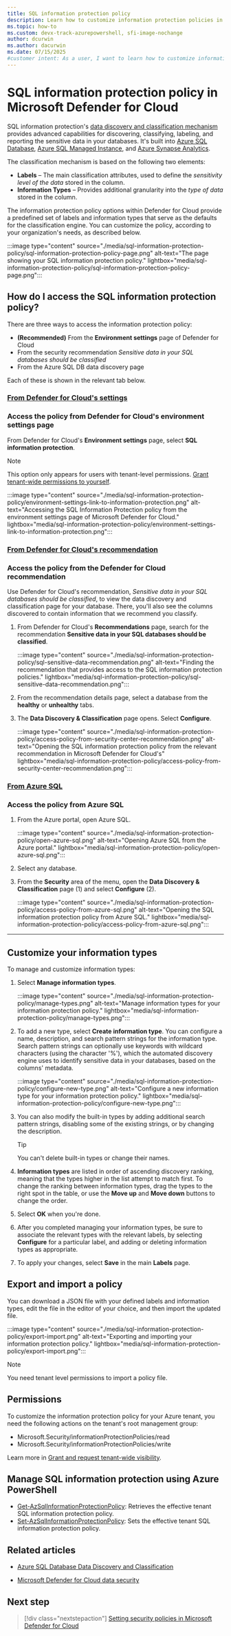 ```yaml
---
title: SQL information protection policy
description: Learn how to customize information protection policies in Microsoft Defender for Cloud to secure your data effectively and meet compliance requirements.
ms.topic: how-to
ms.custom: devx-track-azurepowershell, sfi-image-nochange
author: dcurwin
ms.author: dacurwin
ms.date: 07/15/2025
#customer intent: As a user, I want to learn how to customize information protection policies in Microsoft Defender for Cloud so that I can secure my data effectively.
---
```


# SQL information protection policy in Microsoft Defender for Cloud

SQL information protection's [data discovery and classification mechanism](/azure/azure-sql/database/data-discovery-and-classification-overview) provides advanced capabilities for discovering, classifying, labeling, and reporting the sensitive data in your databases. It's built into [Azure SQL Database](/azure/azure-sql/database/sql-database-paas-overview), [Azure SQL Managed Instance](/azure/azure-sql/managed-instance/sql-managed-instance-paas-overview), and [Azure Synapse Analytics](/azure/synapse-analytics/sql-data-warehouse/sql-data-warehouse-overview-what-is).

The classification mechanism is based on the following two elements:

- **Labels** – The main classification attributes, used to define the *sensitivity level of the data* stored in the column.
- **Information Types** – Provides additional granularity into the *type of data* stored in the column.

The information protection policy options within Defender for Cloud provide a predefined set of labels and information types that serve as the defaults for the classification engine. You can customize the policy, according to your organization's needs, as described below.

:::image type="content" source="./media/sql-information-protection-policy/sql-information-protection-policy-page.png" alt-text="The page showing your SQL information protection policy." lightbox="media/sql-information-protection-policy/sql-information-protection-policy-page.png":::

## How do I access the SQL information protection policy?

There are three ways to access the information protection policy:

- **(Recommended)** From the **Environment settings** page of Defender for Cloud
- From the security recommendation *Sensitive data in your SQL databases should be classified*
- From the Azure SQL DB data discovery page

Each of these is shown in the relevant tab below.

### [**From Defender for Cloud's settings**](#tab/sqlip-tenant)

<a name="sqlip-tenant"></a>

### Access the policy from Defender for Cloud's environment settings page

From Defender for Cloud's **Environment settings** page, select **SQL information protection**.

> [!NOTE]
> This option only appears for users with tenant-level permissions. [Grant tenant-wide permissions to yourself](tenant-wide-permissions-management.md#grant-tenant-wide-permissions-to-yourself).

:::image type="content" source="./media/sql-information-protection-policy/environment-settings-link-to-information-protection.png" alt-text="Accessing the SQL Information Protection policy from the environment settings page of Microsoft Defender for Cloud." lightbox="media/sql-information-protection-policy/environment-settings-link-to-information-protection.png":::

### [**From Defender for Cloud's recommendation**](#tab/sqlip-db)

<a name="sqlip-db"></a>

### Access the policy from the Defender for Cloud recommendation

Use Defender for Cloud's recommendation, *Sensitive data in your SQL databases should be classified*, to view the data discovery and classification page for your database. There, you'll also see the columns discovered to contain information that we recommend you classify.

1. From Defender for Cloud's **Recommendations** page, search for the recommendation **Sensitive data in your SQL databases should be classified**.

    :::image type="content" source="./media/sql-information-protection-policy/sql-sensitive-data-recommendation.png" alt-text="Finding the recommendation that provides access to the SQL information protection policies." lightbox="media/sql-information-protection-policy/sql-sensitive-data-recommendation.png":::

1. From the recommendation details page, select a database from the **healthy** or **unhealthy** tabs.

1. The **Data Discovery & Classification** page opens. Select **Configure**.

    :::image type="content" source="./media/sql-information-protection-policy/access-policy-from-security-center-recommendation.png" alt-text="Opening the SQL information protection policy from the relevant recommendation in Microsoft Defender for Cloud's" lightbox="media/sql-information-protection-policy/access-policy-from-security-center-recommendation.png":::

### [**From Azure SQL**](#tab/sqlip-azuresql)

<a name="sqlip-azuresql"></a>

### Access the policy from Azure SQL

1. From the Azure portal, open Azure SQL.

    :::image type="content" source="./media/sql-information-protection-policy/open-azure-sql.png" alt-text="Opening Azure SQL from the Azure portal." lightbox="media/sql-information-protection-policy/open-azure-sql.png":::

1. Select any database.

1. From the **Security** area of the menu, open the **Data Discovery & Classification** page (1) and select **Configure** (2).

    :::image type="content" source="./media/sql-information-protection-policy/access-policy-from-azure-sql.png" alt-text="Opening the SQL information protection policy from Azure SQL." lightbox="media/sql-information-protection-policy/access-policy-from-azure-sql.png":::

---

## Customize your information types

To manage and customize information types:

1. Select **Manage information types**.

    :::image type="content" source="./media/sql-information-protection-policy/manage-types.png" alt-text="Manage information types for your information protection policy." lightbox="media/sql-information-protection-policy/manage-types.png":::

1. To add a new type, select **Create information type**. You can configure a name, description, and search pattern strings for the information type. Search pattern strings can optionally use keywords with wildcard characters (using the character '%'), which the automated discovery engine uses to identify sensitive data in your databases, based on the columns' metadata.

    :::image type="content" source="./media/sql-information-protection-policy/configure-new-type.png" alt-text="Configure a new information type for your information protection policy." lightbox="media/sql-information-protection-policy/configure-new-type.png":::

1. You can also modify the built-in types by adding additional search pattern strings, disabling some of the existing strings, or by changing the description.

    > [!TIP]
    > You can't delete built-in types or change their names.

1. **Information types** are listed in order of ascending discovery ranking, meaning that the types higher in the list attempt to match first. To change the ranking between information types, drag the types to the right spot in the table, or use the **Move up** and **Move down** buttons to change the order.

1. Select **OK** when you're done.

1. After you completed managing your information types, be sure to associate the relevant types with the relevant labels, by selecting **Configure** for a particular label, and adding or deleting information types as appropriate.

1. To apply your changes, select **Save** in the main **Labels** page.

## Export and import a policy

You can download a JSON file with your defined labels and information types, edit the file in the editor of your choice, and then import the updated file.

:::image type="content" source="./media/sql-information-protection-policy/export-import.png" alt-text="Exporting and importing your information protection policy." lightbox="media/sql-information-protection-policy/export-import.png":::

> [!NOTE]
> You need tenant level permissions to import a policy file.

## Permissions

To customize the information protection policy for your Azure tenant, you need the following actions on the tenant's root management group:

- Microsoft.Security/informationProtectionPolicies/read
- Microsoft.Security/informationProtectionPolicies/write

Learn more in [Grant and request tenant-wide visibility](tenant-wide-permissions-management.md).

## Manage SQL information protection using Azure PowerShell

- [Get-AzSqlInformationProtectionPolicy](/powershell/module/az.security/get-azsqlinformationprotectionpolicy): Retrieves the effective tenant SQL information protection policy.
- [Set-AzSqlInformationProtectionPolicy](/powershell/module/az.security/set-azsqlinformationprotectionpolicy): Sets the effective tenant SQL information protection policy.

## Related articles

- [Azure SQL Database Data Discovery and Classification](/azure/azure-sql/database/data-discovery-and-classification-overview)

- [Microsoft Defender for Cloud data security](data-security.md)

## Next step

> [!div class="nextstepaction"]
> [Setting security policies in Microsoft Defender for Cloud](tutorial-security-policy.md)
